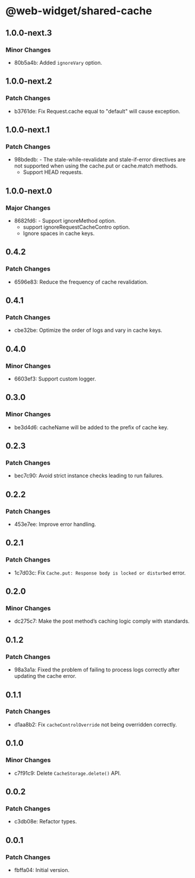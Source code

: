 # @web-widget/shared-cache

## 1.0.0-next.3

### Minor Changes

- 80b5a4b: Added `ignoreVary` option.

## 1.0.0-next.2

### Patch Changes

- b3761de: Fix Request.cache equal to "default" will cause exception.

## 1.0.0-next.1

### Patch Changes

- 98bdedb: - The stale-while-revalidate and stale-if-error directives are not supported when using the cache.put or cache.match methods.
  - Support HEAD requests.

## 1.0.0-next.0

### Major Changes

- 8682fd6: - Support ignoreMethod option.
  - support ignoreRequestCacheContro option.
  - Ignore spaces in cache keys.

## 0.4.2

### Patch Changes

- 6596e83: Reduce the frequency of cache revalidation.

## 0.4.1

### Patch Changes

- cbe32be: Optimize the order of logs and vary in cache keys.

## 0.4.0

### Minor Changes

- 6603ef3: Support custom logger.

## 0.3.0

### Minor Changes

- be3d4d6: cacheName will be added to the prefix of cache key.

## 0.2.3

### Patch Changes

- bec7c90: Avoid strict instance checks leading to run failures.

## 0.2.2

### Patch Changes

- 453e7ee: Improve error handling.

## 0.2.1

### Patch Changes

- 1c7d03c: Fix `Cache.put: Response body is locked or disturbed` error.

## 0.2.0

### Minor Changes

- dc275c7: Make the post method’s caching logic comply with standards.

## 0.1.2

### Patch Changes

- 98a3a1a: Fixed the problem of failing to process logs correctly after updating the cache error.

## 0.1.1

### Patch Changes

- d1aa8b2: Fix `cacheControlOverride` not being overridden correctly.

## 0.1.0

### Minor Changes

- c7f91c9: Delete `CacheStorage.delete()` API.

## 0.0.2

### Patch Changes

- c3db08e: Refactor types.

## 0.0.1

### Patch Changes

- fbffa04: Initial version.
